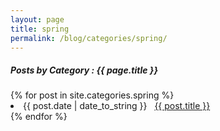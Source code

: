 ```yaml
---
layout: page
title: spring
permalink: /blog/categories/spring/
---
```


<h5> Posts by Category : {{ page.title }} </h5>

<div class="card">
{% for post in site.categories.spring %}
 <li class="category-posts"><span>{{ post.date | date_to_string }}</span> &nbsp; <a href="{{ post.url }}">{{ post.title }}</a></li>
{% endfor %}
</div>
